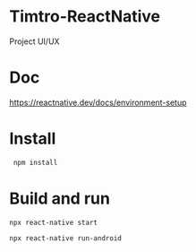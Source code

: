 # Timtro-ReactNative
Project UI/UX
# Doc
  https://reactnative.dev/docs/environment-setup
# Install
``` sh
 npm install
 ```
 # Build and run
 
 ```
 npx react-native start
 ```
 ```
 npx react-native run-android
 ```
